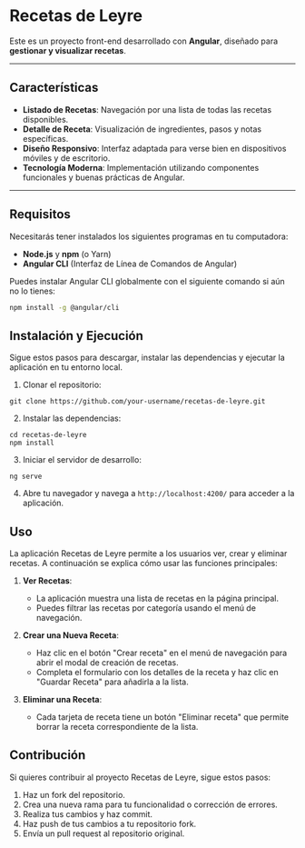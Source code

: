 # Recetas de Leyre

Este es un proyecto front-end desarrollado con **Angular**, diseñado para **gestionar y visualizar recetas**.

---

## Características

- **Listado de Recetas**: Navegación por una lista de todas las recetas disponibles.  
- **Detalle de Receta**: Visualización de ingredientes, pasos y notas específicas.  
- **Diseño Responsivo**: Interfaz adaptada para verse bien en dispositivos móviles y de escritorio.  
- **Tecnología Moderna**: Implementación utilizando componentes funcionales y buenas prácticas de Angular.  

---

## Requisitos

Necesitarás tener instalados los siguientes programas en tu computadora:

- **Node.js** y **npm** (o Yarn)  
- **Angular CLI** (Interfaz de Línea de Comandos de Angular)  

Puedes instalar Angular CLI globalmente con el siguiente comando si aún no lo tienes:

```bash
npm install -g @angular/cli
```
## Instalación y Ejecución

Sigue estos pasos para descargar, instalar las dependencias y ejecutar la aplicación en tu entorno local.

1. Clonar el repositorio:
```
git clone https://github.com/your-username/recetas-de-leyre.git
```

2. Instalar las dependencias:
```
cd recetas-de-leyre
npm install
```

3. Iniciar el servidor de desarrollo:
```
ng serve
```

4. Abre tu navegador y navega a `http://localhost:4200/` para acceder a la aplicación.

## Uso

La aplicación Recetas de Leyre permite a los usuarios ver, crear y eliminar recetas. A continuación se explica cómo usar las funciones principales:

1. **Ver Recetas**:
   - La aplicación muestra una lista de recetas en la página principal.
   - Puedes filtrar las recetas por categoría usando el menú de navegación.

2. **Crear una Nueva Receta**:
   - Haz clic en el botón "Crear receta" en el menú de navegación para abrir el modal de creación de recetas.
   - Completa el formulario con los detalles de la receta y haz clic en "Guardar Receta" para añadirla a la lista.

3. **Eliminar una Receta**:
   - Cada tarjeta de receta tiene un botón "Eliminar receta" que permite borrar la receta correspondiente de la lista.

## Contribución

Si quieres contribuir al proyecto Recetas de Leyre, sigue estos pasos:

  1. Haz un fork del repositorio.
  2. Crea una nueva rama para tu funcionalidad o corrección de errores.
  3. Realiza tus cambios y haz commit.
  4. Haz push de tus cambios a tu repositorio fork.
  5. Envía un pull request al repositorio original.
